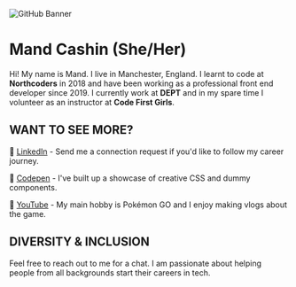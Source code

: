 ![GitHub Banner](https://user-images.githubusercontent.com/41064490/147854146-647fc3c9-ea24-4bbf-9062-3d5502f55b21.gif)

# Mand Cashin (She/Her)

Hi! My name is Mand. I live in Manchester, England. I learnt to code at **Northcoders** in 2018 and have been working as a professional front end developer since 2019. I currently work at **DEPT** and in my spare time I volunteer as an instructor at **Code First Girls**.

## WANT TO SEE MORE?

🔗 [LinkedIn](https://www.linkedin.com/in/mandcashin/) - Send me a connection request if you'd like to follow my career journey.

🔗 [Codepen](https://codepen.io/razzberrymand) - I've built up a showcase of creative CSS and dummy components.

🔗 [YouTube](https://tinyurl.com/razzberrymand) - My main hobby is Pokémon GO and I enjoy making vlogs about the game.

## DIVERSITY & INCLUSION

Feel free to reach out to me for a chat. I am passionate about helping people from all backgrounds start their careers in tech.
